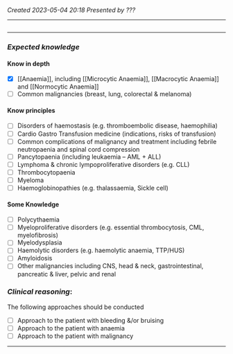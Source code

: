 *Created 2023-05-04 20:18*
*Presented by ???*

---
```toc
```
---

### *Expected knowledge*
#### Know in depth
- [x] [[Anaemia]], including [[Microcytic Anaemia]], [[Macrocytic Anaemia]] and [[Normocytic Anaemia]]
- [ ] Common malignancies (breast, lung, colorectal & melanoma)

#### Know principles
- [ ] Disorders of haemostasis (e.g. thromboembolic disease, haemophilia)
- [ ] Cardio Gastro Transfusion medicine (indications, risks of transfusion)
- [ ] Common complications of malignancy and treatment including febrile neutropaenia and spinal cord compression
- [ ] Pancytopaenia (including leukaemia – AML + ALL)
- [ ] Lymphoma & chronic lympoproliferative disorders (e.g. CLL)
- [ ] Thrombocytopaenia
- [ ] Myeloma
- [ ] Haemoglobinopathies (e.g. thalassaemia, Sickle cell)

#### Some Knowledge
- [ ] Polycythaemia
- [ ] Myeloproliferative disorders (e.g. essential thrombocytosis, CML, myelofibrosis)
- [ ] Myelodysplasia
- [ ] Haemolytic disorders (e.g. haemolytic anaemia, TTP/HUS)
- [ ] Amyloidosis
- [ ] Other malignancies including CNS, head & neck, gastrointestinal, pancreatic & liver, pelvic and renal

### *Clinical reasoning*:
The following approaches should be conducted
- [ ] Approach to the patient with bleeding &/or bruising
- [ ] Approach to the patient with anaemia
- [ ] Approach to the patient with malignancy

---